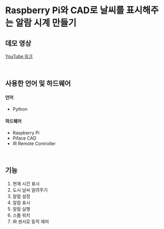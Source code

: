 # Raspberry Pi와 CAD로 날씨를 표시해주는 알람 시계 만들기
## 데모 영상
[YouTube 링크](https://www.youtube.com/watch?v=yEzKKdXt8EY)

</br>

## 사용한 언어 및 하드웨어
#### 언어
- Python

#### 하드웨어
- Raspberry Pi
- Piface CAD
- IR Remote Controller

</br>

## 기능
1. 현재 시간 표시
2. 도시 날씨 알려주기
3. 알람 설정
4. 알람 표시
5. 알람 실행
6. 스톱 워치
7. IR 센서로 동작 제어
